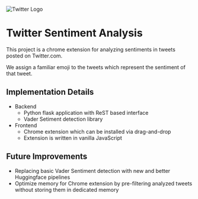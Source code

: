 ![Twitter Logo](https://upload.wikimedia.org/wikipedia/sco/thumb/9/9f/Twitter_bird_logo_2012.svg/172px-Twitter_bird_logo_2012.svg.png)

# Twitter Sentiment Analysis

This project is a chrome extension for analyzing sentiments in tweets posted on Twitter.com.

We assign a familiar emoji to the tweets which represent the sentiment of that tweet.

## Implementation Details

- Backend
  - Python flask application with ReST based interface
  - Vader Setiment detection library
- Frontend
  - Chrome extension which can be installed via drag-and-drop
  - Extension is written in vanilla JavaScript

## Future Improvements

- Replacing basic Vader Sentiment detection with new and better Huggingface pipelines
- Optimize memory for Chrome extension by pre-filtering analyzed tweets without storing them in dedicated memory
